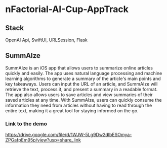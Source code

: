 # nFactorial-AI-Cup-AppTrack

## Stack
OpenAI Api, SwiftUI, URLSession, Flask

## SummAIze
SummAIze is an iOS app that allows users to summarize online articles quickly and easily. The app uses natural language processing and machine learning algorithms to generate a summary of the article's main points and key takeaways. Users can input the URL of an article, and SummAIze will retrieve the text, process it, and present a summary in a readable format. The app also allows users to save articles and view summaries of their saved articles at any time. With SummAIze, users can quickly consume the information they need from articles without having to read through the entire text, making it a great tool for staying informed on the go.

### Link to the demo
https://drive.google.com/file/d/1WJW-5Lg9Dw2dIbESOmya-ZPGafpEm95p/view?usp=share_link
